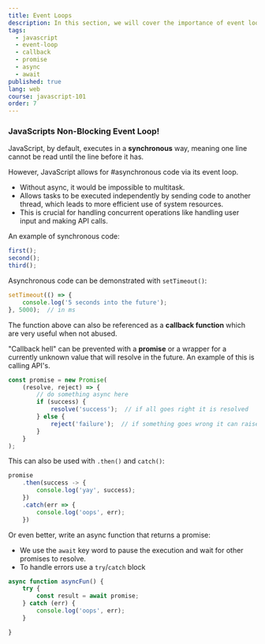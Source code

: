 ```yaml
---
title: Event Loops
description: In this section, we will cover the importance of event loops!
tags:
  - javascript
  - event-loop
  - callback
  - promise
  - async
  - await
published: true
lang: web
course: javascript-101
order: 7
---
```


### JavaScripts Non-Blocking Event Loop!
JavaScript, by default, executes in a **synchronous** way, meaning one line cannot be read until the line before it has.

However, JavaScript allows for #asynchronous code via its event loop.
* Without async, it would be impossible to multitask.
* Allows tasks to be executed independently by sending code to another thread, which leads to more efficient use of system resources.
* This is crucial for handling concurrent operations like handling user input and making API calls.

An example of synchronous code:

```js
first();
second();
third();
```

Asynchronous code can be demonstrated with `setTimeout()`:

```js
setTimeout(() => {
	console.log('5 seconds into the future');
}, 5000);  // in ms
```

The function above can also be referenced as a **callback function** which are very useful when not abused.

"Callback hell" can be prevented with a **promise** or a wrapper for a currently unknown value that will resolve in the future. An example of this is calling API's.

```js
const promise = new Promise(
	(resolve, reject) => {
		// do something async here
		if (success) {
			resolve('success');  // if all goes right it is resolved
		} else {
			reject('failure');  // if something goes wrong it can raise an error
		}
	}
);
```

This can also be used with `.then()` and `catch()`:

```js
promise
	.then(success -> {
		console.log('yay', success);
	})
	.catch(err => {
		console.log('oops', err);
	})
```

Or even better, write an async function that returns a promise:
* We use the `await` key word to pause the execution and wait for other promises to resolve.
* To handle errors use a `try`/`catch` block

```js
async function asyncFun() {
	try {
		const result = await promise;
	} catch (err) {
		console.log('oops', err);
	}

}
```
